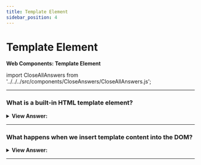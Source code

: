 ```yaml
---
title: Template Element
sidebar_position: 4
---
```


# Template Element

**Web Components: Template Element**

<head>
  <title>Template Element - JavaScript Interview Questions & Answers</title>
  <meta charSet="utf-8" />
</head>

import CloseAllAnswers from '../../../src/components/CloseAnswers/CloseAllAnswers.js';

<CloseAllAnswers />

---

### What is a built-in HTML template element?

<details>
  <summary><strong>View Answer:</strong></summary>
  <div>
  <div><strong>Interview Response:</strong> A built-in &#8249;template&#8250; element serves as a storage for HTML markup templates. The browser ignores it contents, only checks for syntax validity, but we can access and use it in JavaScript, to create other elements. In theory, we could create any invisible element somewhere in HTML for HTML markup storage purposes. In theory, we could create any invisible element somewhere in HTML for HTML markup storage purposes. What makes the &#8249;template&#8250; element special is its content can be any valid HTML, even if it normally requires a proper enclosing tag. We can also use styles and scripts inside of our templates without affecting the load of the document. The browser considers &#8249;template&#8250; content “out of the document”: styles are not applied, scripts are not executed, &#8249;video autoplay&#8250; is not run, etc. The content becomes live (styles apply, scripts run etc) when we insert it into the document.
    </div><br />
  <div><strong className="codeExample">Code Example:</strong><br /><br />

  <div></div>

```html
<template>
  <tr>
    <td>Contents</td>
  </tr>
</template>

<template>
  <style>
    p {
      font-weight: bold;
    }
  </style>
  <script>
    alert('Hello');
  </script>
</template>
```

  </div>
  </div>
</details>

---

### What happens when we insert template content into the DOM?

<details>
  <summary><strong>View Answer:</strong></summary>
  <div>
  <div><strong>Interview Response:</strong> When we insert template content into the DOM the template content is available in its content property as a DocumentFragment as a special type of DOM node. We can treat it as any other DOM node, except one special property, when we insert it somewhere, its children are inserted instead. We can also insert the template content into the Shadow DOM in the same fashion.
    </div><br />
  <div><strong className="codeExample">Code Example:</strong><br /><br />

  <div></div>

```html
<template id="tmpl">
  <script>
    alert('Hello');
  </script>
  <div class="message">Hello, world!</div>
</template>

<script>
  let elem = document.createElement('div');

  // Clone the template content to reuse it multiple times
  elem.append(tmpl.content.cloneNode(true));

  document.body.append(elem);
  // Now the script from <template> runs
</script>
```

  </div>
  </div>
</details>

---
